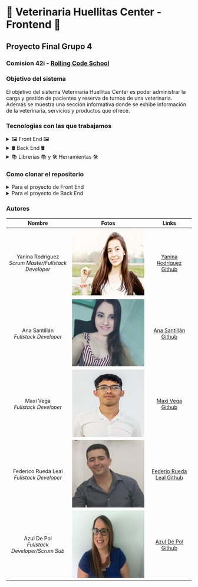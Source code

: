 
# 🐾 Veterinaria Huellitas Center - Frontend 🐾

## Proyecto Final Grupo 4

### Comision 42i - [Rolling Code School](https://rollingcodeschool.com/)

### Objetivo del sistema

El objetivo del sistema Veterinaria Huellitas Center es poder administrar la carga y gestión de pacientes y reserva de turnos
de una veterinaria. Además se muestra una sección informativa donde se exhibe información de la
veterinaria, servicios y productos que ofrece.



### Tecnologias con las que trabajamos
<details>
<summary>🖼️ Front End 🖼️</summary>
 <div>
          <a href="https://www.w3.org/html/" rel="nofollow"> <img src="https://raw.githubusercontent.com/devicons/devicon/master/icons/html5/html5-original-wordmark.svg" alt="logo de HTML5" width="50" height="50" style="max-width: 100%;"> </a>
    <a href="https://www.w3schools.com/css/" rel="nofollow"> <img src="https://raw.githubusercontent.com/devicons/devicon/master/icons/css3/css3-original-wordmark.svg" alt="logo de CSS3" width="50" height="50" style="max-width: 100%;"> </a>
<a href="https://upload.wikimedia.org/wikipedia/commons/thumb/d/db/Npm-logo.svg/540px-Npm-logo.svg.png?20140904162625" target="_blank" rel="noreferrer"> 
          <img
            width="70" height="30" style="max-width: 100%;"
            src="https://github.com/npm/logos/blob/master/npm%20logo/npm-logo-red.png?raw=true"
            alt="logo de npm"></img>
          </a>
            <a href="https://react.dev/" target="_blank" rel="noreferrer"> 
            <img
              width="60" height="45" style="max-width: 100%;"
            src="https://upload.wikimedia.org/wikipedia/commons/thumb/a/a7/React-icon.svg/512px-React-icon.svg.png?20220125121207"
           alt="logo de React" ></img>
            </a>
            <a href="https://www.javascript.com/" target="_blank" rel="noreferrer"> 
          <img
              width="50" height="50" style="max-width: 100%;"
            src="https://upload.wikimedia.org/wikipedia/commons/thumb/9/99/Unofficial_JavaScript_logo_2.svg/512px-Unofficial_JavaScript_logo_2.svg.png?20141107110902"
            alt="logo de JavaScript"></img>
            </a>
        </div>
</details>

<details>
<summary>🛢️ Back End 🛢️</summary>
 <div>
            <a href="https://www.mongodb.com/" target="_blank" rel="noreferrer"> 
          <img
             width="80" height="40" style="max-width: 100%;"
            src="https://upload.wikimedia.org/wikipedia/commons/thumb/9/93/MongoDB_Logo.svg/512px-MongoDB_Logo.svg.png?20190626143224"
            alt="logo de mongoDB"></img>
            </a>  
            <a href="https://expressjs.com/" target="_blank" rel="noreferrer"> 
            <img
             width="70" height="30" style="max-width: 100%;"
            src="https://upload.wikimedia.org/wikipedia/commons/6/64/Expressjs.png?20170429090805"
           alt="logo de Express" ></img>
           </a>
   <a href="https://react.dev/" target="_blank" rel="noreferrer"> 
            <img
              width="60" height="45" style="max-width: 100%;"
            src="https://upload.wikimedia.org/wikipedia/commons/thumb/a/a7/React-icon.svg/512px-React-icon.svg.png?20220125121207"
           alt="logo de React" ></img>
            </a>
          <a href="https://nodejs.org/" target="_blank" rel="noreferrer"> 
          <img
             width="70" height="50" style="max-width: 100%;"
            src="https://upload.wikimedia.org/wikipedia/commons/thumb/d/d9/Node.js_logo.svg/590px-Node.js_logo.svg.png?20170401104355"
            alt="logo de Node JS"></img>
            </a>
        </div>

</details>

<details>
<summary>📚 Librerías 📚 y 🛠️ Herramientas 🛠️</summary>

<div>
            <a href="https://react-bootstrap.github.io/" target="_blank" rel="noreferrer"> 
          <img
            width="50" height="40" style="max-width: 100%;"
            src="https://upload.wikimedia.org/wikipedia/commons/thumb/b/b2/Bootstrap_logo.svg/512px-Bootstrap_logo.svg.png?20210507000024"
            alt="logo de Bootstrap, libreria para estilizar front end"></img>
            </a>
            <a href="https://react-bootstrap.github.io/" target="_blank" rel="noreferrer"> 
          <img
            width="50" height="40" style="max-width: 100%;"
            src="https://react-bootstrap.github.io/img/logo.svg"
            alt="logo de React Bootstrap"></img>
            </a>
         <a href="https://www.postman.com/postman/" target="_blank" rel="noreferrer">
          <img
             width="70" height="30" style="max-width: 100%;"
            src="https://upload.wikimedia.org/wikipedia/commons/c/c2/Postman_%28software%29.png?20211024200826"
          alt="logo de Postman, plataforma para testear APIs"></img>
          </a>
         <a href="https://www.netlify.com/" target="_blank" rel="noreferrer">
          <img
             width="70" height="30" style="max-width: 100%;"
            src="https://upload.wikimedia.org/wikipedia/commons/thumb/9/97/Netlify_logo_%282%29.svg/512px-Netlify_logo_%282%29.svg.png?20230307164604"
          alt="logo de Netlify, servidor para publicar proyectos de front end"></img>
          </a>
         <a href="https://vercel.com/" target="_blank" rel="noreferrer">
          <img
             width="50" height="30" style="max-width: 100%;"
            src="https://upload.wikimedia.org/wikipedia/commons/thumb/5/5e/Vercel_logo_black.svg/512px-Vercel_logo_black.svg.png?20221002000905"
          alt="logo de Vercel, servidor para publicar base de datos"></img>
          </a>
         <a href="https://vercel.com/" target="_blank" rel="noreferrer">
          <img
             width="50" height="50" style="max-width: 100%;"
            src="https://upload.wikimedia.org/wikipedia/commons/thumb/3/3f/Git_icon.svg/97px-Git_icon.svg.png?20220905010122"
          alt=""></img>
          </a>
</div>

</details>

### Como clonar el repositorio

<details> 
<summary>Para el proyecto de Front End</summary>
En una terminal ejecuta el siguiente comando: 

```
git clone https://github.com/yanina-rodriguez-dev/veterinaria-frontend.git


```
</details>

<details>
<summary>Para el proyecto de Back End</summary>
En una terminal ejecuta el siguiente comando: 

```
git clone <!--TO DO: agregar link del repo de backend -->


```
</details>

### Autores

|                          Nombre                          |                       Fotos                        |                               Links                                |
| :------------------------------------------------------: | :------------------------------------------------: | :----------------------------------------------------------------: |
| Yanina Rodriguez <br> _Scrum Master/Fullstack Developer_ |  ![Yanina Rodríguez](src/assets/perfil-yani.jpeg)  | [Yanina Rodríguez Github](https://github.com/yanina-rodriguez-dev) |
|           Ana Santillán <br> _Fullstack Developer_            |    ![Ana Santillán](src/assets/perfil-ana.jpg)     |      [Ana Santillán Github](https://github.com/Ana-Santillan)      |
|             Maxi Vega <br> _Fullstack Developer_              |      ![Maxi Vega](src/assets/perfil-maxi.jpg)      |          [Maxi Vega Github](https://github.com/maxivega0)          |
|        Federico Rueda Leal <br> _Fullstack Developer_         | ![Federico Rueda Leal](src/assets/perfil-fede.jpg) |      [Federio Rueda Leal Github](https://github.com/federl94)      |
|       Azul De Pol <br> _Fullstack Developer/Scrum Sub_        |     ![Azul De Pol](src/assets/perfil-azul.png)     |          [Azul De Pol Github](https://github.com/AzulDP)           |

